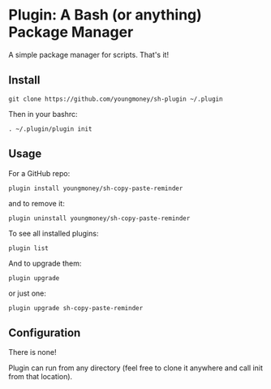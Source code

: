 # Plugin: A Bash (or anything) Package Manager

A simple package manager for scripts. That's it!

## Install

```
git clone https://github.com/youngmoney/sh-plugin ~/.plugin
```

Then in your bashrc:

```
. ~/.plugin/plugin init
```

## Usage

For a GitHub repo:

```
plugin install youngmoney/sh-copy-paste-reminder
```

and to remove it:

```
plugin uninstall youngmoney/sh-copy-paste-reminder
```

To see all installed plugins:

```
plugin list
```

And to upgrade them:

```
plugin upgrade
```

or just one:

```
plugin upgrade sh-copy-paste-reminder
```

## Configuration

There is none!

Plugin can run from any directory (feel free to clone it anywhere and call init from that location).
